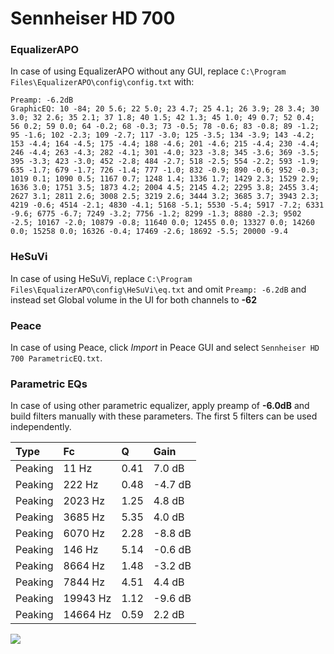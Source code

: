 # Sennheiser HD 700

### EqualizerAPO
In case of using EqualizerAPO without any GUI, replace `C:\Program Files\EqualizerAPO\config\config.txt`
with:
```
Preamp: -6.2dB
GraphicEQ: 10 -84; 20 5.6; 22 5.0; 23 4.7; 25 4.1; 26 3.9; 28 3.4; 30 3.0; 32 2.6; 35 2.1; 37 1.8; 40 1.5; 42 1.3; 45 1.0; 49 0.7; 52 0.4; 56 0.2; 59 0.0; 64 -0.2; 68 -0.3; 73 -0.5; 78 -0.6; 83 -0.8; 89 -1.2; 95 -1.6; 102 -2.3; 109 -2.7; 117 -3.0; 125 -3.5; 134 -3.9; 143 -4.2; 153 -4.4; 164 -4.5; 175 -4.4; 188 -4.6; 201 -4.6; 215 -4.4; 230 -4.4; 246 -4.4; 263 -4.3; 282 -4.1; 301 -4.0; 323 -3.8; 345 -3.6; 369 -3.5; 395 -3.3; 423 -3.0; 452 -2.8; 484 -2.7; 518 -2.5; 554 -2.2; 593 -1.9; 635 -1.7; 679 -1.7; 726 -1.4; 777 -1.0; 832 -0.9; 890 -0.6; 952 -0.3; 1019 0.1; 1090 0.5; 1167 0.7; 1248 1.4; 1336 1.7; 1429 2.3; 1529 2.9; 1636 3.0; 1751 3.5; 1873 4.2; 2004 4.5; 2145 4.2; 2295 3.8; 2455 3.4; 2627 3.1; 2811 2.6; 3008 2.5; 3219 2.6; 3444 3.2; 3685 3.7; 3943 2.3; 4219 -0.6; 4514 -2.1; 4830 -4.1; 5168 -5.1; 5530 -5.4; 5917 -7.2; 6331 -9.6; 6775 -6.7; 7249 -3.2; 7756 -1.2; 8299 -1.3; 8880 -2.3; 9502 -2.5; 10167 -2.0; 10879 -0.8; 11640 0.0; 12455 0.0; 13327 0.0; 14260 0.0; 15258 0.0; 16326 -0.4; 17469 -2.6; 18692 -5.5; 20000 -9.4
```

### HeSuVi
In case of using HeSuVi, replace `C:\Program Files\EqualizerAPO\config\HeSuVi\eq.txt` and omit `Preamp:
-6.2dB` and instead set Global volume in the UI for both channels to **-62**

### Peace
In case of using Peace, click *Import* in Peace GUI and select `Sennheiser HD 700 ParametricEQ.txt`.

### Parametric EQs
In case of using other parametric equalizer, apply preamp of **-6.0dB** and build filters manually with
these parameters. The first 5 filters can be used independently.

| Type    | Fc       |    Q | Gain    |
|:--------|:---------|:-----|:--------|
| Peaking | 11 Hz    | 0.41 | 7.0 dB  |
| Peaking | 222 Hz   | 0.48 | -4.7 dB |
| Peaking | 2023 Hz  | 1.25 | 4.8 dB  |
| Peaking | 3685 Hz  | 5.35 | 4.0 dB  |
| Peaking | 6070 Hz  | 2.28 | -8.8 dB |
| Peaking | 146 Hz   | 5.14 | -0.6 dB |
| Peaking | 8664 Hz  | 1.48 | -3.2 dB |
| Peaking | 7844 Hz  | 4.51 | 4.4 dB  |
| Peaking | 19943 Hz | 1.12 | -9.6 dB |
| Peaking | 14664 Hz | 0.59 | 2.2 dB  |

![](https://raw.githubusercontent.com/jaakkopasanen/AutoEq/master/results/innerfidelity/sbaf-serious/Sennheiser%20HD%20700/Sennheiser%20HD%20700.png)